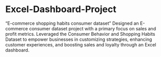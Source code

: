 # Excel-Dashboard-Project
“E-commerce shopping habits consumer dataset”
Designed an E-commerce consumer dataset project with a primary focus on sales and profit metrics.
Leveraged the Consumer Behavior and Shopping Habits Dataset to empower businesses in customizing strategies, enhancing customer experiences, and boosting sales and loyalty through an Excel dashboard.
